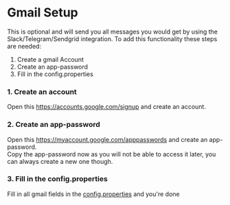 # Gmail Setup

This is optional and will send you all messages you would get by using the Slack/Telegram/Sendgrid integration.
To add this functionality 
these steps are needed:
1. Create a gmail Account
2. Create an app-password 
3. Fill in the config.properties

### 1. Create an account
Open this https://accounts.google.com/signup and create an account.

### 2. Create an app-password 

Open this https://myaccount.google.com/apppasswords and create an app-password.  
Copy the app-password now as you will not be able to access it later, you can always create a new one though.

### 3. Fill in the config.properties

Fill in all gmail fields in the [config.properties](/src/main/resources/config.properties) and you're done
